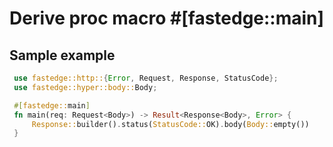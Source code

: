 # Derive proc macro #[fastedge::main]
## Sample example
```rust
 use fastedge::http::{Error, Request, Response, StatusCode};
 use fastedge::hyper::body::Body;

 #[fastedge::main]
 fn main(req: Request<Body>) -> Result<Response<Body>, Error> {
     Response::builder().status(StatusCode::OK).body(Body::empty())
 }
```